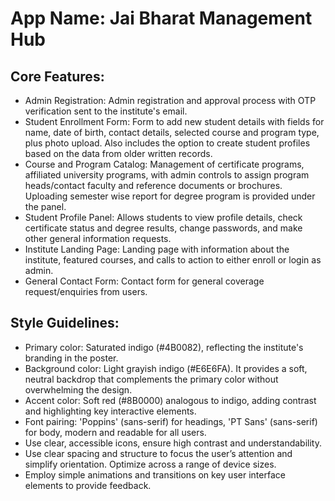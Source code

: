 # **App Name**: Jai Bharat Management Hub

## Core Features:

- Admin Registration: Admin registration and approval process with OTP verification sent to the institute's email.
- Student Enrollment Form: Form to add new student details with fields for name, date of birth, contact details, selected course and program type, plus photo upload. Also includes the option to create student profiles based on the data from older written records.
- Course and Program Catalog: Management of certificate programs, affiliated university programs, with admin controls to assign program heads/contact faculty and reference documents or brochures. Uploading semester wise report for degree program is provided under the panel.
- Student Profile Panel: Allows students to view profile details, check certificate status and degree results, change passwords, and make other general information requests.
- Institute Landing Page: Landing page with information about the institute, featured courses, and calls to action to either enroll or login as admin.
- General Contact Form: Contact form for general coverage request/enquiries from users.

## Style Guidelines:

- Primary color: Saturated indigo (#4B0082), reflecting the institute's branding in the poster.
- Background color: Light grayish indigo (#E6E6FA). It provides a soft, neutral backdrop that complements the primary color without overwhelming the design.
- Accent color: Soft red (#8B0000) analogous to indigo, adding contrast and highlighting key interactive elements.
- Font pairing: 'Poppins' (sans-serif) for headings, 'PT Sans' (sans-serif) for body, modern and readable for all users.
- Use clear, accessible icons, ensure high contrast and understandability.
- Use clear spacing and structure to focus the user’s attention and simplify orientation. Optimize across a range of device sizes.
- Employ simple animations and transitions on key user interface elements to provide feedback.